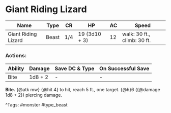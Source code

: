 # Giant Riding Lizard

| Name | Type | CR | HP | AC | Speed |
|------|------|----|----|----|-------|
| Giant Riding Lizard | Beast | 1/4 | 19 (3d10 + 3) | 12 | walk: 30 ft., climb: 30 ft. |

### Actions:

| Ability | Damage | Save DC & Type | On Successful Save |
|---------|--------|----------------|--------------------|
| Bite | 1d8 + 2 | - | - |


**Bite.** {@atk mw} {@hit 4} to hit, reach 5 ft., one target. {@h}6 ({@damage 1d8 + 2}) piercing damage.

^Tags: #monster #type_beast